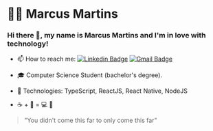 # 👨‍🚀 Marcus Martins
### Hi there 👋, my name is Marcus Martins and I'm in love with technology!

- 📫 How to reach me: [![Linkedin Badge](https://img.shields.io/badge/-LinkedIn-blue?style=for-the-badge&logo=Linkedin&logoColor=white&link=https://www.linkedin.com/in/marcus-martins-developer/)]([marcus-martins-software-engineer](https://www.linkedin.com/in/marcus-martins-software-engineer/))
[![Gmail Badge](https://img.shields.io/badge/-Gmail-c14438?style=for-the-badge&logo=Gmail&logoColor=white&link=mailto:marcusmartins38@gmail.com)](mailto:marcusmartins38@gmail.com)  


- 🎓 Computer Science Student (bachelor's degree).
- 🚀 Technologies: TypeScript, ReactJS, React Native, NodeJS
-   :coffee:  +  :musical_note:   =  💻  :purple_heart:

> "You didn't come this far to only come this far"
